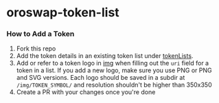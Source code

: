 # oroswap-token-list

### How to Add a Token

1. Fork this repo
2. Add the token details in an existing token list under [tokenLists](/tokenLists). 
3. Add or refer to a token logo in [img](/img) when filling out the `uri` field for a token in a list. If you add a new logo, make sure you use PNG or PNG and SVG versions. Each logo should be saved in a subdir at `/img/TOKEN_SYMBOL/` and resolution shouldn't be higher than 350x350
4. Create a PR with your changes once you're done
